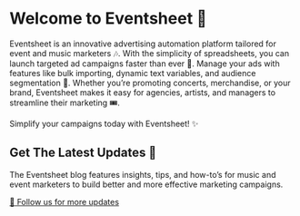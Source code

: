 # Welcome to Eventsheet 🎉

Eventsheet is an innovative advertising automation platform tailored for event and music marketers 🎶. With the simplicity of spreadsheets, you can launch targeted ad campaigns faster than ever 🚀. Manage your ads with features like bulk importing, dynamic text variables, and audience segmentation 🎯. Whether you’re promoting concerts, merchandise, or your brand, Eventsheet makes it easy for agencies, artists, and managers to streamline their marketing 🎟️.

Simplify your campaigns today with Eventsheet! ✨

## Get The Latest Updates 📢

The Eventsheet blog features insights, tips, and how-to’s for music and event marketers to build better and more effective marketing campaigns.

[🔗 Follow us for more updates](https://eventsheet.com/blog)
